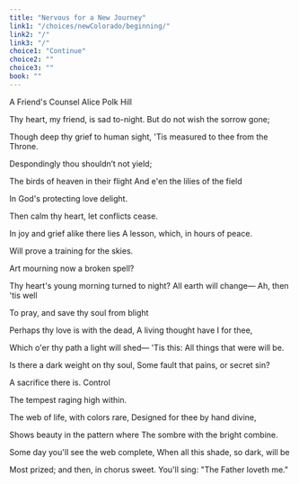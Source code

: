 ```yaml
---
title: "Nervous for a New Journey"
link1: "/choices/newColorado/beginning/"
link2: "/"
link3: "/"
choice1: "Continue"
choice2: ""
choice3: ""
book: ""
---
```

A Friend's Counsel
Alice Polk Hill

Thy heart, my friend, is sad to-night. 
But do not wish the sorrow gone; 

Though deep thy grief to human sight, 
'Tis measured to thee from the Throne. 

Despondingly thou shouldn’t not yield; 

The birds of heaven in their flight 
And e'en the lilies of the field 

In God's protecting love delight. 

Then calm thy heart, let conflicts cease. 

In joy and grief alike there lies 
A lesson, which, in hours of peace. 

Will prove a training for the skies. 

Art mourning now a broken spell? 

Thy heart's young morning turned to night? 
All earth will change— Ah, then 'tis well 

To pray, and save thy soul from blight 

Perhaps thy love is with the dead, 
A living thought have I for thee, 

Which o'er thy path a light will shed— 
'Tis this: All things that were will be. 

Is there a dark weight on thy soul, 
Some fault that pains, or secret sin? 

A sacrifice there is. Control 

The tempest raging high within. 

The web of life, with colors rare, 
Designed for thee by hand divine, 

Shows beauty in the pattern where 
The sombre with the bright combine. 

Some day you'll see the web complete, 
When all this shade, so dark, will be 

Most prized; and then, in chorus sweet. 
You'll sing: "The Father loveth me." 
